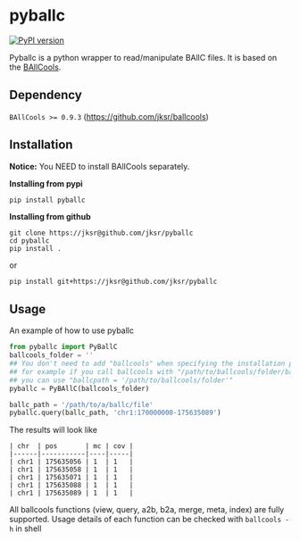 
# pyballc

[![PyPI version](https://badge.fury.io/py/pyballc.svg)](https://badge.fury.io/py/pyballc)


Pyballc is a python wrapper to read/manipulate BAllC files. It is based on the [BAllCools](https://github.com/jksr/ballcools).


## Dependency
```BAllCools >= 0.9.3``` (https://github.com/jksr/ballcools)

## Installation
**Notice:** You NEED to install BAllCools separately.

**Installing from pypi**
```bash
pip install pyballc
```

**Installing from github**
```shell
git clone https://jksr@github.com/jksr/pyballc
cd pyballc
pip install .
```
or 
```shell
pip install git+https://jksr@github.com/jksr/pyballc
```

## Usage

An example of how to use pyballc

```python
from pyballc import PyBallC
ballcools_folder = ''
## You don't need to add "ballcools" when specifying the installation path
## for example if you call ballcools with "/path/to/ballcools/folder/ballcools" in the shell,
## you can use "ballcpath = '/path/to/ballcools/folder'"
pyballc = PyBAllC(ballcools_folder)

ballc_path = '/path/to/a/ballc/file'
pyballc.query(ballc_path, 'chr1:170000000-175635089')
```
The results will look like
```jupyter
| chr  | pos       | mc | cov |
|------|-----------|----|-----|
| chr1 | 175635056 | 1  | 1   |
| chr1 | 175635058 | 1  | 1   |
| chr1 | 175635071 | 1  | 1   |
| chr1 | 175635088 | 1  | 1   |
| chr1 | 175635089 | 1  | 1   |
```

All ballcools functions (view, query, a2b, b2a, merge, meta, index) are fully supported. 
Usage details of each function can be checked with
```ballcools -h``` in shell

